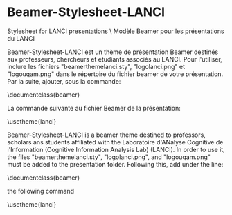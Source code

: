# Beamer-Stylesheet-LANCI
Stylesheet for LANCI presentations \ Modèle Beamer pour les présentations du LANCI


Beamer-Stylesheet-LANCI est un thème de présentation Beamer destinés aux professeurs, chercheurs et étudiants associés au LANCI.
Pour l'utiliser, inclure les fichiers "beamerthemelanci.sty", "logolanci.png" et "logouqam.png" dans le répertoire du fichier beamer de votre présentation.
Par la suite, ajouter, sous la commande:

\documentclass{beamer}

La commande suivante au fichier Beamer de la présentation:

\usetheme{lanci}

Beamer-Stylesheet-LANCI is a beamer theme destined to professors, scholars ans students affiliated with the Laboratoire d'ANalyse Cognitive de l'Information (Cognitive Information Analysis Lab) (LANCI).
In order to use it, the files "beamerthemelanci.sty", "logolanci.png", and "logouqam.png" must be added to the presentation folder.
Following this, add under the line:

\documentclass{beamer}

the following command

\usetheme{lanci}
